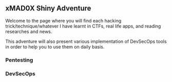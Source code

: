 ## xMAD0X Shiny Adventure

Welcome to the page where you will find each hacking trick/technique/whatever I have learnt in CTFs, real life apps, and reading researches and news.

This adventure will also present various implementation of DevSecOps tools in order to help you to use them on daily basis.

### Pentesting


### DevSecOps

